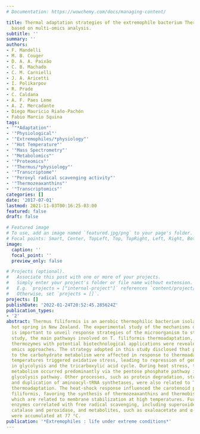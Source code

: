 ```yaml
---
# Documentation: https://wowchemy.com/docs/managing-content/

title: Thermal adaptation strategies of the extremophile bacterium Thermus filiformis
  based on multi-omics analysis.
subtitle: ''
summary: ''
authors:
- F. Mandelli
- M. B. Couger
- D. A. A. Paixão
- C. B. Machado
- C. M. Carnielli
- J. A. Aricetti
- I. Polikarpov
- R. Prade
- C. Caldana
- A. F. Paes Leme
- A. Z. Mercadante
- Diego Mauricio Riaño-Pachón
- Fabio Marcio Squina
tags:
- '"*Adaptation"'
- '"Physiological"'
- '"Extremophiles/*physiology"'
- '"Hot Temperature"'
- '"Mass Spectrometry"'
- '"Metabolomics"'
- '"Proteomics"'
- '"Thermus/*physiology"'
- '"Transcriptome"'
- '"Peroxyl radical scavenging activity"'
- '"Thermozeaxanthins"'
- '"Transcriptomics"'
categories: []
date: '2017-07-01'
lastmod: 2021-11-03T00:16:25-03:00
featured: false
draft: false

# Featured image
# To use, add an image named `featured.jpg/png` to your page's folder.
# Focal points: Smart, Center, TopLeft, Top, TopRight, Left, Right, BottomLeft, Bottom, BottomRight.
image:
  caption: ''
  focal_point: ''
  preview_only: false

# Projects (optional).
#   Associate this post with one or more of your projects.
#   Simply enter your project's folder or file name without extension.
#   E.g. `projects = ["internal-project"]` references `content/project/deep-learning/index.md`.
#   Otherwise, set `projects = []`.
projects: []
publishDate: '2022-01-24T20:52:45.285624Z'
publication_types:
- '2'
abstract: Thermus filiformis is an aerobic thermophilic bacterium isolated from a
  hot spring in New Zealand. The experimental study of the mechanisms of thermal adaptation
  is important to unveil response strategies of the microorganism to stress. In this
  study, the main pathways involved on T. filiformis thermoadaptation, as well as,
  thermozymes with potential biotechnological applications were revealed based on
  omics approaches. The strategy adopted in this study disclosed that pathways related
  to the carbohydrate metabolism were affected in response to thermoadaptation. High
  temperatures triggered oxidative stress, leading to repression of genes involved
  in glycolysis and the tricarboxylic acid cycle. During heat stress, the glucose
  metabolism occurred predominantly via the pentose phosphate pathway instead of the
  glycolysis pathway. Other processes, such as protein degradation, stringent response,
  and duplication of aminoacyl-tRNA synthetases, were also related to T. filiformis
  thermoadaptation. The heat-shock response influenced the carotenoid profile of T.
  filiformis, favoring the synthesis of thermozeaxanthins and thermobiszeaxanthins,
  which are related to membrane stabilization at high temperatures. Furthermore, antioxidant
  enzymes correlated with free radical scavenging, including superoxide dismutase,
  catalase and peroxidase, and metabolites, such as oxaloacetate and α-ketoglutarate,
  were accumulated at 77 °C.
publication: '*Extremophiles : life under extreme conditions*'
---
```

